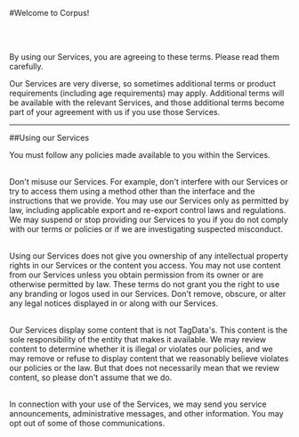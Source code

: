 #Welcome to Corpus!


<br><br>

By using our Services, you are agreeing to these terms. Please read them carefully.
<br>

Our Services are very diverse, so sometimes additional terms or product requirements (including age requirements) may apply. Additional terms will be available with the relevant Services, and those additional terms become part of your agreement with us if you use those Services.



---

##Using our Services

You must follow any policies made available to you within the Services.
<br>
<br>

Don't misuse our Services. For example, don't interfere with our Services or try to access them using a method other than the interface and the instructions that we provide. You may use our Services only as permitted by law, including applicable export and re-export control laws and regulations. We may suspend or stop providing our Services to you if you do not comply with our terms or policies or if we are investigating suspected misconduct.
<br>
<br>

Using our Services does not give you ownership of any intellectual property rights in our Services or the content you access. You may not use content from our Services unless you obtain permission from its owner or are otherwise permitted by law. These terms do not grant you the right to use any branding or logos used in our Services. Don't remove, obscure, or alter any legal notices displayed in or along with our Services.
<br>
<br>

Our Services display some content that is not TagData's. This content is the sole responsibility of the entity that makes it available. We may review content to determine whether it is illegal or violates our policies, and we may remove or refuse to display content that we reasonably believe violates our policies or the law. But that does not necessarily mean that we review content, so please don't assume that we do.
<br>
<br>

In connection with your use of the Services, we may send you service announcements, administrative messages, and other information. You may opt out of some of those communications.
<br>
